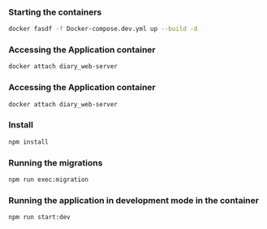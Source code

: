
### Starting the containers
```bash
docker fasdf -f Docker-compose.dev.yml up --build -d
```

### Accessing the Application container
```bash
docker attach diary_web-server
```

### Accessing the Application container
```bash
docker attach diary_web-server
```

### Install 
```bash
npm install
```

### Running the migrations
```bash
npm run exec:migration
```

### Running the application in development mode in the container
```bash
npm run start:dev
```

